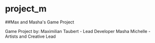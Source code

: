 # project_m
##Max and Masha's Game Project

Game Project by:
Maximilian Taubert - Lead Developer
Masha Michelle - Artists and Creative Lead
